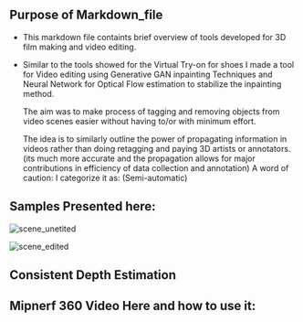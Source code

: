 ## Purpose of Markdown_file
   * This markdown file containts brief overview of tools developed for 3D film making and video editing.

   * Similar to the tools showed for the Virtual Try-on for shoes
     I made a tool for Video editing using Generative GAN inpainting Techniques and Neural Network for Optical Flow estimation to stabilize the inpainting method.

     The aim was to make process of tagging and removing objects from video scenes
     easier without having to/or with minimum effort.

     The idea is to similarly outline the power of propagating information in videos
     rather than doing retagging and paying 3D artists or annotators. (its much more accurate
     and the propagation allows for major contributions in efficiency of data collection
     and annotation)
     A word of caution: I categorize it as: (Semi-automatic)


## Samples Presented here:
   ![scene_unetited](scene_unedited.gif)

   ![scene_edited](scene_edited_after_object_removal.gif)


## Consistent Depth Estimation


## Mipnerf 360 Video Here and how to use it: 
